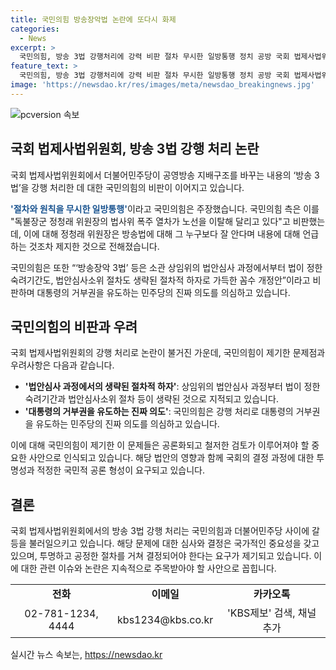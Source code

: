 ```yaml
---
title: 국민의힘 방송장악법 논란에 또다시 화제
categories:
  - News
excerpt: >
  국민의힘, 방송 3법 강행처리에 강력 비판 절차 무시한 일방통행 정치 공방 국회 법제사법위원회에서 방송 3법 강행처리로 국민의힘이 더불어민주당을 강력히 비판했다. 곽규택 수석대변인은 절차와 원칙을 무시한 일방통행이라며, 민주당을 폭주 열차로 비난했다. 법사위 국민의힘 위원들도 절차적 하자로 가득한 꼼수 개정안이라 비판하며 민주당의 의도에 대해 의문을 제기했다. 민주당의 방송법 개정안에 대한 고립된 논의가 지속되고 있는 상황 속에서, 각 정당의 입장과 비판이 공방되고 있다.
feature_text: >
  국민의힘, 방송 3법 강행처리에 강력 비판 절차 무시한 일방통행 정치 공방 국회 법제사법위원회에서 방송 3법 강행처리로 국민의힘이 더불어민주당을 강력히 비판했다. 곽규택 수석대변인은 절차와 원칙을 무시한 일방통행이라며, 민주당을 폭주 열차로 비난했다. 법사위 국민의힘 위원들도 절차적 하자로 가득한 꼼수 개정안이라 비판하며 민주당의 의도에 대해 의문을 제기했다. 민주당의 방송법 개정안에 대한 고립된 논의가 지속되고 있는 상황 속에서, 각 정당의 입장과 비판이 공방되고 있다.
image: 'https://newsdao.kr/res/images/meta/newsdao_breakingnews.jpg'
---
```


<p><img src="https://newsdao.kr/res/images/meta/newsdao_breakingnews.jpg" alt="pcversion 속보" /></p>

<h2 data-ke-size="size26">국회 법제사법위원회, 방송 3법 강행 처리 논란</h2>

<p>국회 법제사법위원회에서 더불어민주당이 공영방송 지배구조를 바꾸는 내용의 ‘방송 3법’을 강행 처리한 데 대한 국민의힘의 비판이 이어지고 있습니다.</p>

<p data-ke-size="size16"><b><span style="color: #1a5490;">'절차와 원칙을 무시한 일방통행'</span></b>이라고 국민의힘은 주장했습니다. 국민의힘 측은 이를 "독불장군 정청래 위원장의 법사위 폭주 열차가 노선을 이탈해 달리고 있다"고 비판했는데, 이에 대해 정청래 위원장은 방송법에 대해 그 누구보다 잘 안다며 내용에 대해 언급하는 것조차 제지한 것으로 전해졌습니다.</p>

<p>국민의힘은 또한 “‘방송장악 3법’ 등은 소관 상임위의 법안심사 과정에서부터 법이 정한 숙려기간도, 법안심사소위 절차도 생략된 절차적 하자로 가득한 꼼수 개정안”이라고 비판하며 대통령의 거부권을 유도하는 민주당의 진짜 의도를 의심하고 있습니다.</p>

<h2 data-ke-size="size26">국민의힘의 비판과 우려</h2>

<p>국회 법제사법위원회의 강행 처리로 논란이 불거진 가운데, 국민의힘이 제기한 문제점과 우려사항은 다음과 같습니다.</p>

<ul>
  <li><b>'법안심사 과정에서의 생략된 절차적 하자'</b>: 상임위의 법안심사 과정부터 법이 정한 숙려기간과 법안심사소위 절차 등이 생략된 것으로 지적되고 있습니다.</li>
  <li><b>'대통령의 거부권을 유도하는 진짜 의도'</b>: 국민의힘은 강행 처리로 대통령의 거부권을 유도하는 민주당의 진짜 의도를 의심하고 있습니다.</li>
</ul>

<p>이에 대해 국민의힘이 제기한 이 문제들은 공론화되고 철저한 검토가 이루어져야 할 중요한 사안으로 인식되고 있습니다. 해당 법안의 영향과 함께 국회의 결정 과정에 대한 투명성과 적정한 국민적 공론 형성이 요구되고 있습니다.</p>

<h2 data-ke-size="size26">결론</h2>

<p>국회 법제사법위원회에서의 방송 3법 강행 처리는 국민의힘과 더불어민주당 사이에 갈등을 불러일으키고 있습니다. 해당 문제에 대한 심사와 결정은 국가적인 중요성을 갖고 있으며, 투명하고 공정한 절차를 거쳐 결정되어야 한다는 요구가 제기되고 있습니다. 이에 대한 관련 이슈와 논란은 지속적으로 주목받아야 할 사안으로 꼽힙니다.</p>

<table>
  <tr>
    <td style="text-align: center; height: 17px;"><b>전화</b></td>
    <td style="text-align: center; height: 17px;"><b>이메일</b></td>
    <td style="text-align: center; height: 17px;"><b>카카오톡</b></td>
  </tr>
  <tr>
    <td style="text-align: center;">02-781-1234, 4444</td>
    <td style="text-align: center;">kbs1234@kbs.co.kr</td>
    <td style="text-align: center;">'KBS제보' 검색, 채널 추가</td>
  </tr>
</table>

<p data-ke-size="size16"></p>
실시간 뉴스 속보는, <a href="https://newsdao.kr" rel="dofollow">https://newsdao.kr</a>


